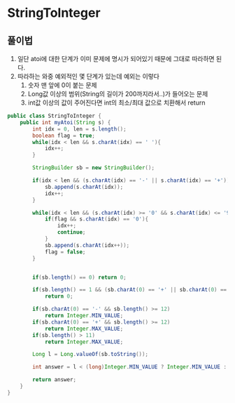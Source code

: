 # StringToInteger

## 풀이법
1. 일단 atoi에 대한 단계가 이미 문제에 명시가 되어있기 때문에 그대로 따라하면 된다.
2. 따라하는 와중 예외적인 몇 단계가 있는데 예외는 이렇다
   1. 숫자 맨 앞에 0이 붙는 문제
   2. Long값 이상의 범위(String의 길이가 200까지라서..)가 들어오는 문제
   3. int값 이상의 값이 주어진다면 int의 최소/최대 값으로 치환해서 return


```java
public class StringToInteger {
    public int myAtoi(String s) {
        int idx = 0, len = s.length();
        boolean flag = true;
        while(idx < len && s.charAt(idx) == ' '){
            idx++;
        }

        StringBuilder sb = new StringBuilder();

        if(idx < len && (s.charAt(idx) == '-' || s.charAt(idx) == '+')){
            sb.append(s.charAt(idx));
            idx++;
        }

        while(idx < len && (s.charAt(idx) >= '0' && s.charAt(idx) <= '9')){
            if(flag && s.charAt(idx) == '0'){
                idx++;
                continue;
            }
            sb.append(s.charAt(idx++));
            flag = false;
        }


        if(sb.length() == 0) return 0;

        if(sb.length() == 1 && (sb.charAt(0) == '+' || sb.charAt(0) == '-'))
            return 0;

        if(sb.charAt(0) == '-' && sb.length() >= 12)
            return Integer.MIN_VALUE;
        if(sb.charAt(0) == '+' && sb.length() >= 12)
            return Integer.MAX_VALUE;
        if(sb.length() > 11)
            return Integer.MAX_VALUE;

        Long l = Long.valueOf(sb.toString());

        int answer = l < (long)Integer.MIN_VALUE ? Integer.MIN_VALUE : l > (long)Integer.MAX_VALUE ? Integer.MAX_VALUE : l.intValue();

        return answer;
    }
}
```